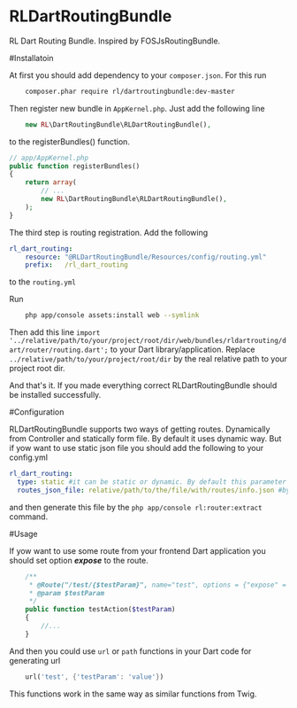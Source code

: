 RLDartRoutingBundle
=======

RL Dart Routing Bundle. Inspired by FOSJsRoutingBundle.

#Installatoin

At first you should add dependency to your `composer.json`. For this run

```bash
    composer.phar require rl/dartroutingbundle:dev-master
```

Then register new bundle in `AppKernel.php`. Just add the following line

```php
    new RL\DartRoutingBundle\RLDartRoutingBundle(),
```

to the registerBundles() function.

```php
// app/AppKernel.php
public function registerBundles()
{
    return array(
        // ...
        new RL\DartRoutingBundle\RLDartRoutingBundle(),
    );
}
```

The third step is routing registration. Add the following

```yaml
rl_dart_routing:
    resource: "@RLDartRoutingBundle/Resources/config/routing.yml"
    prefix:   /rl_dart_routing
```

to the `routing.yml`

Run

```bash
    php app/console assets:install web --symlink
```

Then add this line `import '../relative/path/to/your/project/root/dir/web/bundles/rldartrouting/dart/router/routing.dart';` to your Dart library/application.
Replace `../relative/path/to/your/project/root/dir` by the real relative path to your project root dir.

And that's it. If you made everything correct RLDartRoutingBundle should be installed successfully.

#Configuration

RLDartRoutingBundle supports two ways of getting routes. Dynamically from Controller and statically form file. By default it uses dynamic way.
But if yow want to use static json file you should add the following to your config.yml

```yaml
rl_dart_routing:
  type: static #it can be static or dynamic. By default this parameter set as dynamic
  routes_json_file: relative/path/to/the/file/with/routes/info.json #by default the path is web/dart_routes.json
```

and then generate this file by the `php app/console rl:router:extract` command.

#Usage

If yow want to use some route from your frontend Dart application you should set option ***expose*** to the route.

```php
    /**
     * @Route("/test/{$testParam}", name="test", options = {"expose" = true})
     * @param $testParam
     */
    public function testAction($testParam)
    {
        //...
    }
```

And then you could use `url` or `path` functions in your Dart code for generating url

```dart
    url('test', {'testParam': 'value'})
```

This functions work in the same way as similar functions from Twig.
